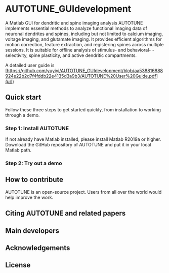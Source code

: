 # AUTOTUNE_GUIdevelopment
A Matlab GUI for dendritic and spine imaging analysis
AUTOTUNE implements essential methods to analyze functional imaging data of neuronal dendrites and spines, including but not limited to calcium imaging, voltage imaging, and glutamate imaging. It provides efficient algorithms for motion correction, feature extraction, and registering spines across multiple sessions. It is suitable for offline analysis of stimulus- and behavioral- -selectivity, spine plasticity, and active dendritic compartments. 

A detailed user guide is [https://github.com/yuyiyi/AUTOTUNE_GUIdevelopment/blob/aa538816888924e22b2d7f4fddb22e4135d3a9b3/AUTOTUNE%20User%20Guide.pdf](url) 

## Quick start 
Follow these three steps to get started quickly, from installation to working through a demo. 

### Step 1: Install AUTOTUNE
If not already have Matlab installed, please install Matlab R2019a or higher. Download the GitHub repository of AUTOTUNE and put it in your local Matlab path. 

### Step 2: Try out a demo 

## How to contribute
AUTOTUNE is an open-source project. Users from all over the world would help improve the work. 

## Citing AUTOTUNE and related papers


## Main developers

## Acknowledgements

## License
